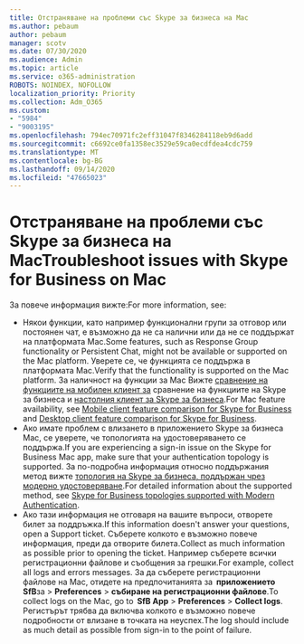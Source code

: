 ```yaml
---
title: Отстраняване на проблеми със Skype за бизнеса на Mac
ms.author: pebaum
author: pebaum
manager: scotv
ms.date: 07/30/2020
ms.audience: Admin
ms.topic: article
ms.service: o365-administration
ROBOTS: NOINDEX, NOFOLLOW
localization_priority: Priority
ms.collection: Adm_O365
ms.custom:
- "5984"
- "9003195"
ms.openlocfilehash: 794ec70971fc2eff31047f8346284118eb9d6add
ms.sourcegitcommit: c6692ce0fa1358ec3529e59ca0ecdfdea4cdc759
ms.translationtype: MT
ms.contentlocale: bg-BG
ms.lasthandoff: 09/14/2020
ms.locfileid: "47665023"
---
```

# <a name="troubleshoot-issues-with-skype-for-business-on-mac"></a><span data-ttu-id="3fdd3-102">Отстраняване на проблеми със Skype за бизнеса на Mac</span><span class="sxs-lookup"><span data-stu-id="3fdd3-102">Troubleshoot issues with Skype for Business on Mac</span></span>

<span data-ttu-id="3fdd3-103">За повече информация вижте:</span><span class="sxs-lookup"><span data-stu-id="3fdd3-103">For more information, see:</span></span> 

- <span data-ttu-id="3fdd3-104">Някои функции, като например функционални групи за отговор или постоянен чат, е възможно да не са налични или да не се поддържат на платформата Mac.</span><span class="sxs-lookup"><span data-stu-id="3fdd3-104">Some features, such as Response Group functionality or Persistent Chat, might not be available or supported on the Mac platform.</span></span> <span data-ttu-id="3fdd3-105">Уверете се, че функцията се поддържа в платформата Mac.</span><span class="sxs-lookup"><span data-stu-id="3fdd3-105">Verify that the functionality is supported on the Mac platform.</span></span> <span data-ttu-id="3fdd3-106">За наличност на функции за Mac Вижте [сравнение на функциите на мобилен клиент за](https://technet.microsoft.com/library/Dn951412.aspx) сравнение на функциите на Skype за бизнеса и [настолния клиент за Skype за бизнеса](https://docs.microsoft.com/skypeforbusiness/plan-your-deployment/clients-and-devices/desktop-feature-comparison).</span><span class="sxs-lookup"><span data-stu-id="3fdd3-106">For Mac feature availability, see [Mobile client feature comparison for Skype for Business](https://technet.microsoft.com/library/Dn951412.aspx) and [Desktop client feature comparison for Skype for Business](https://docs.microsoft.com/skypeforbusiness/plan-your-deployment/clients-and-devices/desktop-feature-comparison).</span></span>
- <span data-ttu-id="3fdd3-107">Ако имате проблем с влизането в приложението Skype за бизнеса Mac, се уверете, че топологията на удостоверяването се поддържа.</span><span class="sxs-lookup"><span data-stu-id="3fdd3-107">If you are experiencing a sign-in issue on the Skype for Business Mac app, make sure that your authentication topology is supported.</span></span> <span data-ttu-id="3fdd3-108">За по-подробна информация относно поддържания метод вижте [топология на Skype за бизнеса, поддържан чрез модерно удостоверяване](https://docs.microsoft.com/skypeforbusiness/plan-your-deployment/modern-authentication/topologies-supported).</span><span class="sxs-lookup"><span data-stu-id="3fdd3-108">For detailed information about the supported method, see [Skype for Business topologies supported with Modern Authentication](https://docs.microsoft.com/skypeforbusiness/plan-your-deployment/modern-authentication/topologies-supported).</span></span>  
- <span data-ttu-id="3fdd3-109">Ако тази информация не отговаря на вашите въпроси, отворете билет за поддръжка.</span><span class="sxs-lookup"><span data-stu-id="3fdd3-109">If this information doesn't answer your questions, open a Support ticket.</span></span> <span data-ttu-id="3fdd3-110">Съберете колкото е възможно повече информация, преди да отворите билета.</span><span class="sxs-lookup"><span data-stu-id="3fdd3-110">Collect as much information as possible prior to opening the ticket.</span></span> <span data-ttu-id="3fdd3-111">Например съберете всички регистрационни файлове и съобщения за грешки.</span><span class="sxs-lookup"><span data-stu-id="3fdd3-111">For example, collect all logs and errors messages.</span></span> <span data-ttu-id="3fdd3-112">За да съберете регистрационни файлове на Mac, отидете на предпочитанията за  **приложението SfB**за  >  **Preferences**  >  **събиране на регистрационни файлове**.</span><span class="sxs-lookup"><span data-stu-id="3fdd3-112">To collect logs on the Mac, go to  **SfB App** > **Preferences** > **Collect logs**.</span></span>  <span data-ttu-id="3fdd3-113">Регистърът трябва да включва колкото е възможно повече подробности от влизане в точката на неуспех.</span><span class="sxs-lookup"><span data-stu-id="3fdd3-113">The log should include as much detail as possible from sign-in to the point of failure.</span></span>